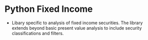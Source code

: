 # Python Fixed Income
- Libary specific to analysis of fixed income securities. The library extends beyond basic present
  value analysis to include security classifications and filters.

